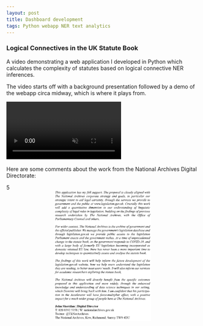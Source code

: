 ```yaml
---
layout: post
title: Dashboard development
tags: Python webapp NER text analytics
---
```


### Logical Connectives in the UK Statute Book

A video demonstrating a web application I developed in Python which calculates the complexity of statutes based on logical connective NER inferences. 

The video starts off with a background presentation followed by a demo of the webapp circa midway, which is where it plays from. 

<video loop="true" muted autoplay controls>
    <source src="/assets/videos/lcituksbvideo.mp4#t=176,410" type="video/mp4">
</video>


Here are some comments about the work from the National Archives Digital Directorate:




5<img src='/assets/images/comments.png' width='50%' height='50%' style='display: block; margin: 0 auto'>
